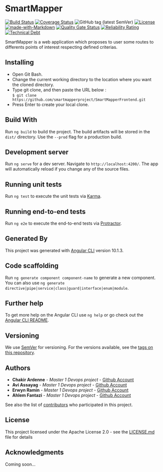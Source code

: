 # SmartMapper
[![Build Status](https://travis-ci.com/smartmapperproject/SmartMapperFrontend.svg?branch=master)](https://travis-ci.com/smartmapperproject/SmartMapperFrontend)
[![Coverage Status](https://coveralls.io/repos/github/smartmapperproject/SmartMapperFrontend/badge.svg?branch=master)](https://coveralls.io/github/smartmapperproject/SmartMapperFrontend?branch=master)
![GitHub tag (latest SemVer)](https://img.shields.io/github/v/tag/smartmapperproject/SmartMapperFrontend)
[![License](https://img.shields.io/github/license/smartmapperproject/SmartMapperFrontend.svg?style=flat-square)](LICENSE)
[![made-with-Markdown](https://img.shields.io/badge/Made%20with-Markdown-1f425f.svg)](http://commonmark.org)
[![Quality Gate Status](https://sonarcloud.io/api/project_badges/measure?project=smartmapperproject_SmartMapperFrontend&metric=alert_status)](https://sonarcloud.io/dashboard?id=smartmapperproject_SmartMapperFrontend)
[![Reliability Rating](https://sonarcloud.io/api/project_badges/measure?project=smartmapperproject_SmartMapperFrontend&metric=reliability_rating)](https://sonarcloud.io/dashboard?id=smartmapperproject_SmartMapperFrontend)
[![Technical Debt](https://sonarcloud.io/api/project_badges/measure?project=smartmapperproject_SmartMapperFrontend&metric=sqale_index)](https://sonarcloud.io/dashboard?id=smartmapperproject_SmartMapperFrontend)

SmartMapper is a web application which proposes to user some routes to differents points of interest respecting defined criterias.

## Installing
- Open Git Bash.
- Change the current working directory to the location where you want the cloned directory.
- Type git clone, and then paste the URL below :  
 `$ git clone https://github.com/smartmapperproject/SmartMapperFrontend.git`  
- Press Enter to create your local clone.

## Build With
Run `ng build` to build the project. The build artifacts will be stored in the `dist/` directory. Use the `--prod` flag for a production build.

## Development server
Run `ng serve` for a dev server. Navigate to `http://localhost:4200/`. The app will automatically reload if you change any of the source files.

## Running unit tests
Run `ng test` to execute the unit tests via [Karma](https://karma-runner.github.io).

## Running end-to-end tests
Run `ng e2e` to execute the end-to-end tests via [Protractor](http://www.protractortest.org/).


## Generated By
This project was generated with [Angular CLI](https://github.com/angular/angular-cli) version 10.1.3.

## Code scaffolding
Run `ng generate component component-name` to generate a new component. You can also use `ng generate directive|pipe|service|class|guard|interface|enum|module`.

## Further help
To get more help on the Angular CLI use `ng help` or go check out the [Angular CLI README](https://github.com/angular/angular-cli/blob/master/README.md).

## Versioning
We use [SemVer](http://semver.org/) for versioning. For the versions available, see the [tags on this repository](https://github.com/smartmapperproject/SmartMapperFrontend). 

## Authors
* **Chakir Ardenne** - *Master 1 Devops project* - [Github Account](https://github.com/ChakirArdenne)
* **Avi Assayag** - *Master 1 Devops project* - [Github Account](https://github.com/aviassayag)
* **Erwyn Ramin** - *Master 1 Devops project* - [Github Account](https://github.com/Ramin-Erwyn)
* **Ahlem Fantazi** - *Master 1 Devops project* - [Github Account](https://github.com/AhlemFANTA)

See also the list of [contributors](https://github.com/your/project/contributors) who participated in this project.

## License
This project licensed under the Apache License 2.0 - see the [LICENSE.md](LICENSE) file for details

## Acknowledgments
Coming soon...
